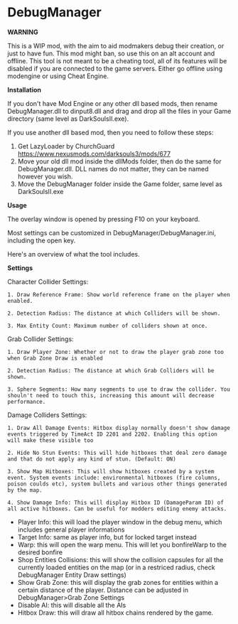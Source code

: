# DebugManager

**WARNING**

This is a WIP mod, with the aim to aid modmakers debug their creation, or just to have fun. 
This mod might ban, so use this on an alt account and offline.
This tool is not meant to be a cheating tool, all of its features will be disabled if you are connected to the game servers. Either go offline using modengine or using Cheat Engine.

**Installation**

If you don't have Mod Engine or any other dll based mods, then rename DebugManager.dll to dinput8.dll and drag and drop all the files in your Game directory (same level as DarkSoulsII.exe).

If you use another dll based mod, then you need to follow these steps:
1) Get LazyLoader by ChurchGuard https://www.nexusmods.com/darksouls3/mods/677
2) Move your old dll mod inside the dllMods folder, then do the same for DebugManager.dll. DLL names do not matter, they can be named however you wish.
3) Move the DebugManager folder inside the Game folder, same level as DarkSoulsII.exe

**Usage**

The overlay window is opened by pressing F10 on your keyboard.

Most settings can be customized in DebugManager/DebugManager.ini, including the open key.

Here's an overview of what the tool includes.

**Settings**

Character Collider Settings:

	1. Draw Reference Frame: Show world reference frame on the player when enabled.
	
	2. Detection Radius: The distance at which Colliders will be shown.
	
	3. Max Entity Count: Maximum number of colliders shown at once.
	
Grab Collider Settings:

	1. Draw Player Zone: Whether or not to draw the player grab zone too when Grab Zone Draw is enabled
	
	2. Detection Radius: The distance at which Grab Colliders will be shown.
	
	3. Sphere Segments: How many segments to use to draw the collider. You shouln't need to touch this, increasing this amount will decrease performance.
	
Damage Colliders Settings:

	1. Draw All Damage Events: Hitbox display normally doesn't show damage events triggered by TimeAct ID 2201 and 2202. Enabling this option will make these visible too
	
	2. Hide No Stun Events: This will hide hitboxes that deal zero damage and that do not apply any kind of stun. (Default: ON)
	
	3. Show Map Hitboxes: This will show hitboxes created by a system event. System events include: environmental hitboxes (fire columns, poison coulds etc), system bullets and various other things generated by the map.
  
  	4. Show Damage Info: This will display Hitbox ID (DamageParam ID) of all active hitboxes. Can be useful for modders editing enemy attacks.

* Player Info: this will load the player window in the debug menu, which includes general player informations
* Target Info: same as player info, but for locked target instead
* Warp: this will open the warp menu. This will let you bonfireWarp to the desired bonfire
* Shop Entities Collisions: this will show the collision capsules for all the currently loaded entities on the map (or in a restriced radius, check DebugManager Entity Draw settings)
* Show Grab Zone: this will display the grab zones for entities within a certain distance of the player. Distance can be adjusted in DebugManager>Grab Zone Settings
* Disable AI: this will disable all the AIs
* Hitbox Draw: this will draw all hitbox chains rendered by the game.
